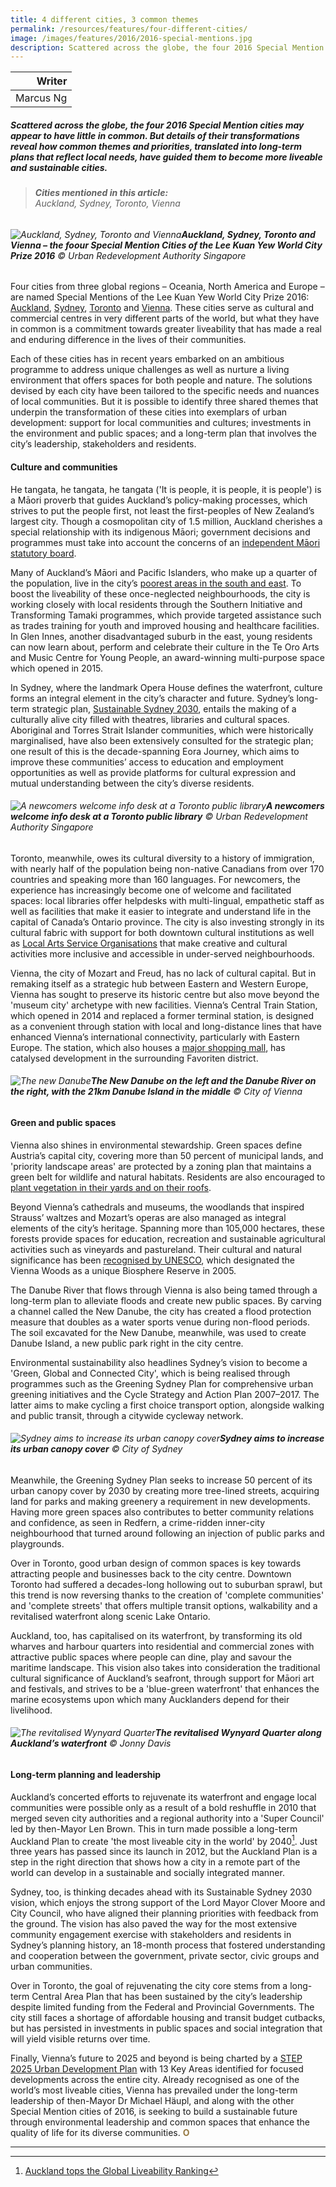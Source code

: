 ```yaml
---
title: 4 different cities, 3 common themes
permalink: /resources/features/four-different-cities/
image: /images/features/2016/2016-special-mentions.jpg
description: Scattered across the globe, the four 2016 Special Mention cities may appear to have little in common. But details of their transformations reveal how common themes and priorities, translated into long-term plans that reflect local needs, have guided them to become more liveable and sustainable cities.
---
```


| Writer |
|---:|
| Marcus Ng |

##### Scattered across the globe, the four 2016 Special Mention cities may appear to have little in common. But details of their transformations reveal how common themes and priorities, translated into long-term plans that reflect local needs, have guided them to become more liveable and sustainable cities.

> ###### **Cities mentioned in this article:** <br> Auckland, Sydney, Toronto, Vienna

###### ![Auckland, Sydney, Toronto and Vienna](/images/features/2016/2016-special-mentions.jpg/)**Auckland, Sydney, Toronto and Vienna – the foour Special Mention Cities of the Lee Kuan Yew World City Prize 2016** © Urban Redevelopment Authority Singapore

Four cities from three global regions – Oceania, North America and Europe – are named Special Mentions of the Lee Kuan Yew World City Prize 2016: [Auckland](/auckland/), [Sydney](/sydney/), [Toronto](/toronto/) and [Vienna](/vienna/). These cities serve as cultural and commercial centres in very different parts of the world, but what they have in common is a commitment towards greater liveability that has made a real and enduring difference in the lives of their communities.

Each of these cities has in recent years embarked on an ambitious programme to address unique challenges as well as nurture a living environment that offers spaces for both people and nature. The solutions devised by each city have been tailored to the specific needs and nuances of local communities. But it is possible to identify three shared themes that underpin the transformation of these cities into exemplars of urban development: support for local communities and cultures; investments in the environment and public spaces; and a long-term plan that involves the city’s leadership, stakeholders and residents.

#### **Culture and communities**

He tangata, he tangata, he tangata ('It is people, it is people, it is people') is a Māori proverb that guides Auckland’s policy-making processes, which strives to put the people first, not least the first-peoples of New Zealand’s largest city. Though a cosmopolitan city of 1.5 million, Auckland cherishes a special relationship with its indigenous Māori; government decisions and programmes must take into account the concerns of an [independent Māori statutory board](http://www.aucklandcouncil.govt.nz/EN/AboutCouncil/representativesbodies/Maori_relations/Pages/independentmaoristatutoryboard.aspx).

Many of Auckland’s Māori and Pacific Islanders, who make up a quarter of the population, live in the city’s [poorest areas in the south and east](http://www.nzherald.co.nz/nz/news/article.cfm?c_id=1&objectid=10754854). To boost the liveability of these once-neglected neighbourhoods, the city is working closely with local residents through the Southern Initiative and Transforming Tamaki programmes, which provide targeted assistance such as trades training for youth and improved housing and healthcare facilities. In Glen Innes, another disadvantaged suburb in the east, young residents can now learn about, perform and celebrate their culture in the Te Oro Arts and Music Centre for Young People, an award-winning multi-purpose space which opened in 2015.

In Sydney, where the landmark Opera House defines the waterfront, culture forms an integral element in the city’s character and future. Sydney’s long-term strategic plan, [Sustainable Sydney 2030](https://www.cityofsydney.nsw.gov.au/sustainable-sydney-2030), entails the making of a culturally alive city filled with theatres, libraries and cultural spaces. Aboriginal and Torres Strait Islander communities, which were historically marginalised, have also been extensively consulted for the strategic plan; one result of this is the decade-spanning Eora Journey, which aims to improve these communities’ access to education and employment opportunities as well as provide platforms for cultural expression and mutual understanding between the city’s diverse residents.

###### ![A newcomers welcome info desk at a Toronto public library](/images/features/2016/toronto-newcomers.jpg/)**A newcomers welcome info desk at a Toronto public library** © Urban Redevelopment Authority Singapore

Toronto, meanwhile, owes its cultural diversity to a history of immigration, with nearly half of the population being non-native Canadians from over 170 countries and speaking more than 160 languages. For newcomers, the experience has increasingly become one of welcome and facilitated spaces: local libraries offer helpdesks with multi-lingual, empathetic staff as well as facilities that make it easier to integrate and understand life in the capital of Canada’s Ontario province. The city is also investing strongly in its cultural fabric with support for both downtown cultural institutions as well as [Local Arts Service Organisations](http://www1.toronto.ca/wps/portal/contentonly?vgnextoid=cccefd2cbcac1510VgnVCM10000071d60f89RCRD&vgnextchannel=412a2271635af310VgnVCM10000071d60f89RCRD) that make creative and cultural activities more inclusive and accessible in under-served neighbourhoods.

Vienna, the city of Mozart and Freud, has no lack of cultural capital. But in remaking itself as a strategic hub between Eastern and Western Europe, Vienna has sought to preserve its historic centre but also move beyond the 'museum city' archetype with new facilities. Vienna’s Central Train Station, which opened in 2014 and replaced a former terminal station, is designed as a convenient through station with local and long-distance lines that have enhanced Vienna’s international connectivity, particularly with Eastern Europe. The station, which also houses a [major shopping mall](http://hauptbahnhofcity.wien/en/), has catalysed development in the surrounding Favoriten district.

###### ![The new Danube](/images/features/2016/vienna-new-danube.jpg/)**The New Danube on the left and the Danube River on the right, with the 21km Danube Island in the middle** © City of Vienna

#### **Green and public spaces**

Vienna also shines in environmental stewardship. Green spaces define Austria’s capital city, covering more than 50 percent of municipal lands, and 'priority landscape areas' are protected by a zoning plan that maintains a green belt for wildlife and natural habitats. Residents are also encouraged to [plant vegetation in their yards and on their roofs](https://www.wien.gv.at/english/environment/protection/reports/pdf/green-04.pdf).

Beyond Vienna’s cathedrals and museums, the woodlands that inspired Strauss’ waltzes and Mozart’s operas are also managed as integral elements of the city’s heritage. Spanning more than 105,000 hectares, these forests provide spaces for education, recreation and sustainable agricultural activities such as vineyards and pastureland. Their cultural and natural significance has been [recognised by UNESCO](http://www.unesco.org/new/en/natural-sciences/environment/ecological-sciences/biosphere-reserves/europe-north-america/austria/wienerwald), which designated the Vienna Woods as a unique Biosphere Reserve in 2005.

The Danube River that flows through Vienna is also being tamed through a long-term plan to alleviate floods and create new public spaces. By carving a channel called the New Danube, the city has created a flood protection measure that doubles as a water sports venue during non-flood periods. The soil excavated for the New Danube, meanwhile, was used to create Danube Island, a new public park right in the city centre.

Environmental sustainability also headlines Sydney’s vision to become a 'Green, Global and Connected City', which is being realised through programmes such as the Greening Sydney Plan for comprehensive urban greening initiatives and the Cycle Strategy and Action Plan 2007–2017. The latter aims to make cycling a first choice transport option, alongside walking and public transit, through a citywide cycleway network.

###### ![Sydney aims to increase its urban canopy cover](/images/features/2016/sydney-tree.jpg/)**Sydney aims to increase its urban canopy cover** © City of Sydney

Meanwhile, the Greening Sydney Plan seeks to increase 50 percent of its urban canopy cover by 2030 by creating more tree-lined streets, acquiring land for parks and making greenery a requirement in new developments. Having more green spaces also contributes to better community relations and confidence, as seen in Redfern, a crime-ridden inner-city neighbourhood that turned around following an injection of public parks and playgrounds.

Over in Toronto, good urban design of common spaces is key towards attracting people and businesses back to the city centre. Downtown Toronto had suffered a decades-long hollowing out to suburban sprawl, but this trend is now reversing thanks to the creation of 'complete communities' and 'complete streets' that offers multiple transit options, walkability and a revitalised waterfront along scenic Lake Ontario.

Auckland, too, has capitalised on its waterfront, by transforming its old wharves and harbour quarters into residential and commercial zones with attractive public spaces where people can dine, play and savour the maritime landscape. This vision also takes into consideration the traditional cultural significance of Auckland’s seafront, through support for Māori art and festivals, and strives to be a 'blue-green waterfront' that enhances the marine ecosystems upon which many Aucklanders depend for their livelihood.

###### ![The revitalised Wynyard Quarter](/images/features/2016/wynyard-quarter2.jpg/)**The revitalised Wynyard Quarter along Auckland’s waterfront** © Jonny Davis

#### **Long-term planning and leadership**

Auckland’s concerted efforts to rejuvenate its waterfront and engage local communities were possible only as a result of a bold reshuffle in 2010 that merged seven city authorities and a regional authority into a 'Super Council' led by then-Mayor Len Brown. This in turn made possible a long-term Auckland Plan to create 'the most liveable city in the world' by 2040[^1]. Just three years has passed since its launch in 2012, but the Auckland Plan is a step in the right direction that shows how a city in a remote part of the world can develop in a sustainable and socially integrated manner.

Sydney, too, is thinking decades ahead with its Sustainable Sydney 2030 vision, which enjoys the strong support of the Lord Mayor Clover Moore and City Council, who have aligned their planning priorities with feedback from the ground. The vision has also paved the way for the most extensive community engagement exercise with stakeholders and residents in Sydney’s planning history, an 18-month process that fostered understanding and cooperation between the government, private sector, civic groups and urban communities.

Over in Toronto, the goal of rejuvenating the city core stems from a long-term Central Area Plan that has been sustained by the city’s leadership despite limited funding from the Federal and Provincial Governments. The city still faces a shortage of affordable housing and transit budget cutbacks, but has persisted in investments in public spaces and social integration that will yield visible returns over time.

Finally, Vienna’s future to 2025 and beyond is being charted by a [STEP 2025 Urban Development Plan](https://www.wien.gv.at/stadtentwicklung/studien/pdf/b008379b.pdf) with 13 Key Areas identified for focused developments across the entire city. Already recognised as one of the world’s most liveable cities, Vienna has prevailed under the long-term leadership of then-Mayor Dr Michael Häupl, and along with the other Special Mention cities of 2016, is seeking to build a sustainable future through environmental leadership and common spaces that enhance the quality of life for its diverse communities. **<font color="#967942">O</font>** 

---

[^1]: [Auckland tops the Global Liveability Ranking](https://www.eiu.com/n/auckland-tops-the-global-liveability-ranking/)
